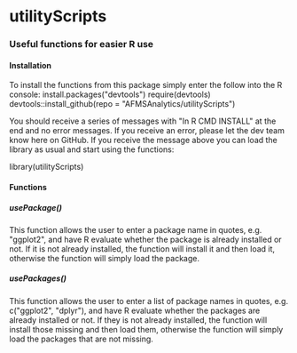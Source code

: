 # utilityScripts
### Useful functions for easier R use

#### Installation
To install the functions from this package simply enter the follow into the R console:
install.packages("devtools")
require(devtools)
devtools::install_github(repo = "AFMSAnalytics/utilityScripts")

You should receive a series of messages with "In R CMD INSTALL" at the end and no error messages. If you receive an error, please let the dev team know here on GitHub. If you receive the message above you can load the library as usual and start using the functions:

library(utilityScripts)

#### Functions

##### usePackage()
This function allows the user to enter a package name in quotes, e.g. "ggplot2", and have R evaluate whether the package is already installed or not. If it is not already installed, the function will install it and then load it, otherwise the function will simply load the package.

##### usePackages()
This function allows the user to enter a list of package names in quotes, e.g. c("ggplot2", "dplyr"), and have R evaluate whether the packages are already installed or not. If they is not already installed, the function will install those missing and then load them, otherwise the function will simply load the packages that are not missing.
